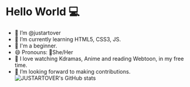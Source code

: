 
# Hello World :computer:
- 👋 I’m @justartover
- 🌱 I’m currently learning HTML5, CSS3, JS.
- 🐌 I'm a beginner.
- 😄 Pronouns: :woman:She/Her
- 💖 I love watching Kdramas, Anime and reading Webtoon, in my free time.
- :handshake: I’m looking forward to making contributions.
![JUSTARTOVER's GitHub stats](https://github-readme-stats.vercel.app/api?username=justartover&show_icons=true&theme)


<!--
- 🌱 I’m a Frontend Developer Trainee.
- 🔭 I’m currently working on building projects.
-->

<!--
- 🤔 I’m looking for internships, apprenticeships, and volunteer work.
- 📫 How to reach me: Email- justartover@gmail.com 
-->


 
<!--
**justartover/justartover** is a ✨ _special_ ✨ repository because its `README.md` (this file) appears on your GitHub profile.

Here are some ideas to get you started:
- 👀 I’m looking to collaborate on ...
- 💬 Ask me about ...
- 📫 How to reach me? [Twitter](https://twitter.com/justartover) | [Instagram](https://www.instagram.com/justartover/)
- ⚡ Fun fact: ...
- .
 

![justartover's GitHub stats](https://github-readme-stats.vercel.app/api?username=justartover1&show_icons=true&theme=radical)

![justartover1_](https://user-images.githubusercontent.com/97979186/151951806-73122df1-3bb1-44b7-b522-d65596f54d28.png)



[![Top Langs](https://github-readme-stats.vercel.app/api/top-langs/?username=justartover1&langs_count=8)](https://github.com/anuraghazra/github-readme-stats)

[![Top Langs](https://github-readme-stats.vercel.app/api/top-langs/?username=justartover1&layout=compact)](https://github.com/justartover1/github-readme-stats)


justartover1/justartover1 is a ✨ special ✨ repository because its `README.md` (this file) appears on your GitHub profile.
You can click the Preview link to take a look at your changes.
--->


